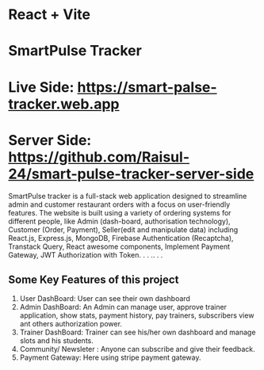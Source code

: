 # React + Vite
# SmartPulse Tracker
# Live Side: https://smart-palse-tracker.web.app
# Server Side: https://github.com/Raisul-24/smart-pulse-tracker-server-side
SmartPulse tracker is a full-stack web application designed to streamline admin and customer restaurant orders with a focus on user-friendly features. The website is built using a variety of ordering systems for different people, like Admin (dash-board, authorisation technology), Customer (Order, Payment), Seller(edit and manipulate data) including React.js, Express.js, MongoDB, Firebase Authentication (Recaptcha), Transtack Query, React awesome components, Implement Payment Gateway, JWT Authorization with Token. . . .. . .

 ## Some Key Features of this project
 1. User DashBoard: User can see their own dashboard
 2. Admin DashBoard: An Admin can manage user, approve trainer application, show stats, payment history, pay trainers, subscribers view ant others authorization power.
 3. Trainer DashBoard: Trainer can see his/her own dashboard and manage slots and his students.
 4. Community/ Newsleter : Anyone can subscribe and give their feedback.
 5. Payment Gateway: Here using stripe payment gateway.
